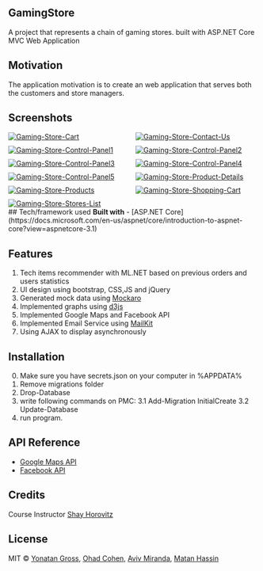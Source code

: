 ## GamingStore
A project that represents a chain of gaming stores.
built with ASP.NET Core MVC Web Application

## Motivation
The application motivation is to create an web application that serves both the customers and store managers.

## Screenshots
<div class="screenshots-grid" style="display: grid; grid-template-columns: 1fr 1fr; column-gap: 10px; row-gap: 10px;">
<a style="display:block" href="https://ibb.co/1JLk1B4"><img style="max-width:300px; max-height:300px" src="https://i.ibb.co/VptsRbk/Gaming-Store-Cart.png" alt="Gaming-Store-Cart" ></a>
<a style="display:block" href="https://ibb.co/Ybn8Zvm"><img style="max-width:300px; max-height:300px" src="https://i.ibb.co/Ws8FtSZ/Gaming-Store-Contact-Us.png" alt="Gaming-Store-Contact-Us" ></a>
<a style="display:block" href="https://ibb.co/4VXw9yY"><img style="max-width:300px; max-height:300px" src="https://i.ibb.co/RDsGZnB/Gaming-Store-Control-Panel1.png" alt="Gaming-Store-Control-Panel1" ></a>
<a style="display:block" href="https://ibb.co/pv1sVb4"><img style="max-width:300px; max-height:300px" src="https://i.ibb.co/JRcb6mr/Gaming-Store-Control-Panel2.png" alt="Gaming-Store-Control-Panel2" ></a>
<a style="display:block" href="https://ibb.co/FJ3fDd9"><img style="max-width:300px; max-height:300px" src="https://i.ibb.co/6bwpWq2/Gaming-Store-Control-Panel3.png" alt="Gaming-Store-Control-Panel3" ></a>
<a style="display:block" href="https://ibb.co/WWN2kVY"><img style="max-width:300px; max-height:300px" src="https://i.ibb.co/TBDg4WF/Gaming-Store-Control-Panel4.png" alt="Gaming-Store-Control-Panel4" ></a>
<a style="display:block" href="https://ibb.co/chkHmgD"><img style="max-width:300px; max-height:300px" src="https://i.ibb.co/3m4qJrB/Gaming-Store-Control-Panel5.png" alt="Gaming-Store-Control-Panel5" ></a>
<a style="display:block" href="https://ibb.co/4S8GSk0"><img style="max-width:300px; max-height:300px" src="https://i.ibb.co/rpxSp9X/Gaming-Store-Product-Details.png" alt="Gaming-Store-Product-Details" ></a>
<a style="display:block" href="https://ibb.co/fpxv6V0"><img style="max-width:300px; max-height:300px" src="https://i.ibb.co/tsJXjwC/Gaming-Store-Products.png" alt="Gaming-Store-Products" ></a>
<a style="display:block" href="https://ibb.co/Db86x4L"><img style="max-width:300px; max-height:300px" src="https://i.ibb.co/ky9rRKM/Gaming-Store-Shopping-Cart.png" alt="Gaming-Store-Shopping-Cart" ></a>
<a style="display:block" href="https://ibb.co/QCwkQfy"><img style="max-width:300px; max-height:300px" src="https://i.ibb.co/yYjpPXH/Gaming-Store-Stores-List.png" alt="Gaming-Store-Stores-List" ></a>
</div>
## Tech/framework used
<b>Built with</b>
- [ASP.NET Core](https://docs.microsoft.com/en-us/aspnet/core/introduction-to-aspnet-core?view=aspnetcore-3.1)

## Features
1. Tech items recommender with ML.NET based on previous orders and users statistics
2. UI design using bootstrap, CSS,JS and jQuery
3. Generated mock data using [Mockaro](https://www.mockaroo.com/)
4. Implemented graphs using [d3js](https://d3js.org)
5. Implemented Google Maps and Facebook API 
6. Implemented Email Service using [MailKit](https://github.com/jstedfast/MailKit)
7. Using AJAX to display asynchronously
 
## Installation
0. Make sure you have secrets.json on your computer in %APPDATA%
1. Remove migrations folder
2. Drop-Database
3. write following commands on PMC:
3.1 Add-Migration InitialCreate
3.2 Update-Database
4. run program.

## API Reference
- [Google Maps API](https://developers.google.com/maps/documentation)
- [Facebook API](https://developers.facebook.com/)

## Credits
 Course Instructor [Shay Horovitz](https://www.linkedin.com/in/shay-horovitz-25bb31/)
## License
MIT © [Yonatan Gross](https://github.com/yonatangross), [Ohad Cohen](https://github.com/OhadCohen97), [Aviv Miranda](https://github.com/Aviv943), [Matan Hassin](https://github.com/AnubisMatan)
